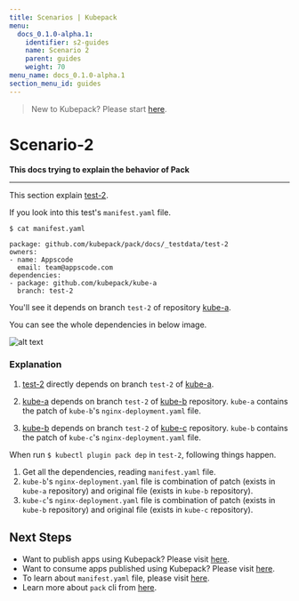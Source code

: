 ```yaml
---
title: Scenarios | Kubepack
menu:
  docs_0.1.0-alpha.1:
    identifier: s2-guides
    name: Scenario 2
    parent: guides
    weight: 70
menu_name: docs_0.1.0-alpha.1
section_menu_id: guides
---
```


> New to Kubepack? Please start [here](/docs/0.1.0-alpha.1/concepts/README).

# Scenario-2

**This docs trying to explain the behavior of Pack**
***

This section explain [test-2](https://github.com/kubepack/pack/tree/master/docs/_testdata/test-2).

If you look into this test's `manifest.yaml` file.
```console
$ cat manifest.yaml

package: github.com/kubepack/pack/docs/_testdata/test-2
owners:
- name: Appscode
  email: team@appscode.com
dependencies:
- package: github.com/kubepack/kube-a
  branch: test-2

```
You'll see it depends on branch `test-2` of repository [kube-a](https://kubepack/kube-a).

You can see the whole dependencies in below image.

![alt text](/docs/0.1.0-alpha.1/_testdata/test-2/test-2.jpg)

### Explanation

1. [test-2](https://github.com/kubepack/pack/tree/master/docs/_testdata/test-2) directly depends on branch `test-2` of [kube-a](https://github.com/kubepack/kube-a/tree/test-2).

2. [kube-a](https://github.com/kubepack/kube-a/tree/test-2) depends on branch `test-2` of [kube-b](https://github.com/kubepack/kube-b/tree/test-2) repository. `kube-a` contains the patch of `kube-b`'s `nginx-deployment.yaml` file.

3. [kube-b](https://github.com/kubepack/kube-b/tree/test-2) depends on branch `test-2` of [kube-c](https://github.com/kubepack/kube-c/tree/test-2) repository. `kube-b` contains the patch of `kube-c`'s `nginx-deployment.yaml` file.

When run `$ kubectl plugin pack dep` in `test-2`, following things happen.

1. Get all the dependencies, reading `manifest.yaml` file.
2. `kube-b`'s `nginx-deployment.yaml` file is combination of patch (exists in `kube-a` repository) and original file (exists in `kube-b` repository).
3. `kube-c`'s `nginx-deployment.yaml` file is combination of patch (exists in `kube-b` repository) and original file (exists in `kube-c` repository).


## Next Steps

- Want to publish apps using Kubepack? Please visit [here](/docs/0.1.0-alpha.1/concepts/how/publisher).
- Want to consume apps published using Kubepack? Please visit [here](/docs/0.1.0-alpha.1/concepts/how/user).
- To learn about `manifest.yaml` file, please visit [here](/docs/0.1.0-alpha.1/concepts/how/manifest).
- Learn more about `pack` cli from [here](/docs/0.1.0-alpha.1/concepts/how/cli).
